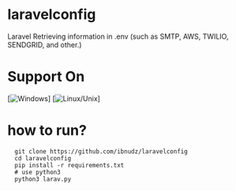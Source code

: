 # laravelconfig
Laravel Retrieving information in .env (such as SMTP, AWS, TWILIO,  SENDGRID, and other.)

# Support On 
[![Windows](https://img.shields.io/badge/-Windows-blue?style=flat&logo=windows&logoColor=white)]
[![Linux/Unix](https://img.shields.io/badge/-Linux-white?style=flat&logo=linux&logoColor=yellow)]
# how to run?
      git clone https://github.com/ibnudz/laravelconfig
      cd laravelconfig
      pip install -r requirements.txt
      # use python3
      python3 larav.py
